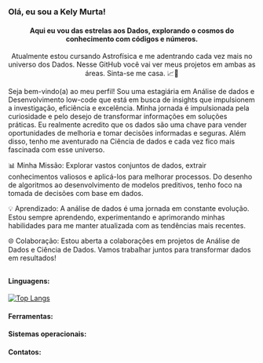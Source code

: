 ### Olá, eu sou a Kely Murta! 
#### <p align="center">Aqui eu vou das estrelas aos Dados, explorando o cosmos do conhecimento com códigos e números.</p> 


<p align="center">Atualmente estou cursando Astrofísica e me adentrando cada vez mais no universo dos Dados.
  Nesse GitHub você vai ver meus projetos em ambas as áreas. Sinta-se me casa. 📈🚀</p> 

Seja bem-vindo(a) ao meu perfil! Sou uma estagiária em Análise de dados e Desenvolvimento low-code que está em busca de insights que impulsionem a investigação, eficiência e excelência. Minha jornada é impulsionada pela curiosidade e pelo desejo de transformar informações em soluções práticas. Eu realmente acredito que os dados são uma chave para vender oportunidades de melhoria e tomar decisões informadas e seguras. Além disso, tenho me aventurado na Ciência de dados e cada vez fico mais fascinada com esse universo.

📊 Minha Missão: Explorar vastos conjuntos de dados, extrair conhecimentos valiosos e aplicá-los para melhorar processos. Do desenho de algoritmos ao desenvolvimento de modelos preditivos, tenho foco na tomada de decisões com base em dados.

💡 Aprendizado: A análise de dados é uma jornada em constante evolução. Estou sempre aprendendo, experimentando e aprimorando minhas habilidades para me manter atualizada com as tendências mais recentes.

🌐 Colaboração: Estou aberta a colaborações em projetos de Análise de Dados e Ciência de Dados. Vamos trabalhar juntos para transformar dados em resultados!

##
#### Linguagens: 
[![Top Langs](https://github-readme-stats.vercel.app/api/top-langs/?username=kelymurta&layout=compact)](https://github.com/USERNAME/github-readme-stats)
                    
#### Ferramentas:

          
          

#### Sistemas operacionais: 
          
#### Contatos:      
                   
<!--
**kelymurta/kelymurta** is a ✨ _special_ ✨ repository because its `README.md` (this file) appears on your GitHub profile.

Here are some ideas to get you started:

- 🔭 I’m currently working on ...
- 🌱 I’m currently learning ...
- 👯 I’m looking to collaborate on ...
- 🤔 I’m looking for help with ...
- 💬 Ask me about ...
- 📫 How to reach me: ...
- 😄 Pronouns: ...
- ⚡ Fun fact: ...
-->
